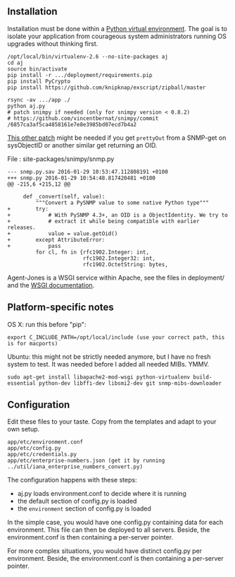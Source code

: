 Installation
------------

Installation must be done within a [Python virtual environment](http://www.virtualenv.org/). The goal is to isolate your application from courageous system administrators running OS upgrades without thinking first.

    /opt/local/bin/virtualenv-2.6 --no-site-packages aj
    cd aj
    source bin/activate
    pip install -r .../deployment/requirements.pip
    pip install PyCrypto
    pip install https://github.com/knipknap/exscript/zipball/master

    rsync -av .../app ./
    python aj.py
    # patch snimpy if needed (only for snimpy version < 0.8.2)
    # https://github.com/vincentbernat/snimpy/commit
    /6857ca3af5ca4858161e7e8e3985bd07ecd7b4a2

[This other patch](https://github.com/vincentbernat/snimpy/commit/d3a36082d417bb451e469f33938e1d0821b615ea) might be needed if you get `prettyOut` from a SNMP-get on sysObjectID or another similar get returning an OID.

File : site-packages/snimpy/snmp.py

    --- snmp.py.sav	2016-01-29 10:53:47.112808191 +0100
    +++ snmp.py	2016-01-29 10:54:48.817420481 +0100
    @@ -215,6 +215,12 @@
    
         def _convert(self, value):
             """Convert a PySNMP value to some native Python type"""
    +        try:
    +            # With PySNMP 4.3+, an OID is a ObjectIdentity. We try to
    +            # extract it while being compatible with earlier releases.
    +            value = value.getOid()
    +        except AttributeError:
    +            pass
             for cl, fn in {rfc1902.Integer: int,
                            rfc1902.Integer32: int,
                            rfc1902.OctetString: bytes,

Agent-Jones is a WSGI service within Apache, see the files in deployment/ and the [WSGI documentation](https://code.google.com/p/modwsgi/).


Platform-specific notes
-----------------------

OS X: run this before "pip":

    export C_INCLUDE_PATH=/opt/local/include (use your correct path, this is for macports)

Ubuntu: this might not be strictly needed anymore, but I have no fresh system to test. It was needed before I added all needed MIBs. YMMV.

    sudo apt-get install libapache2-mod-wsgi python-virtualenv build-essential python-dev libffi-dev libsmi2-dev git snmp-mibs-downloader



Configuration
-------------

Edit these files to your taste. Copy from the templates and adapt to your own setup.

	app/etc/environment.conf
    app/etc/config.py
    app/etc/credentials.py
    app/etc/enterprise-numbers.json (get it by running ../util/iana_enterprise_numbers_convert.py)

The configuration happens with these steps:

- aj.py loads environment.conf to decide where it is running
- the default section of config.py is loaded
- the `environment` section of config.py is loaded

In the simple case, you would have one config.py containing data for each environment. This file can then be deployed to all servers. Beside, the environment.conf is then containing a per-server pointer.

For more complex situations, you would have distinct config.py per environment. Beside, the environment.conf is then containing a per-server pointer.
